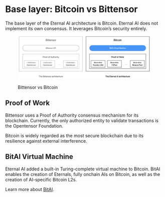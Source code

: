 # Base layer: Bitcoin vs Bittensor

The base layer of the Eternal AI architecture is Bitcoin. Eternal AI does not implement its own consensus. It leverages Bitcoin’s security entirely.

<figure><img src="../.gitbook/assets/image (11).png" alt=""><figcaption><p>Bittensor vs Bitcoin</p></figcaption></figure>

## Proof of Work

Bittensor uses a Proof of Authority consensus mechanism for its blockchain. Currently, the only authorized entity to validate transactions is the Opentensor Foundation.

Bitcoin is widely regarded as the most secure blockchain due to its resilience against external interference.

## BitAI Virtual Machine

Eternal AI added a built-in Turing-complete virtual machine to Bitcoin. BitAI enables the creation of Eternals, fully onchain AIs on Bitcoin, as well as the creation of AI-specific Bitcoin L2s.

Learn more about [BitAI](base-layer-bitcoin-vs-bittensor.md#bitai-virtual-machine).
